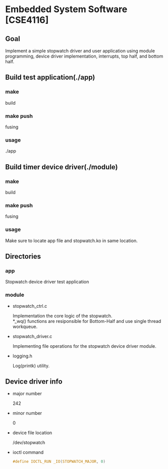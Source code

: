 # Embedded System Software [CSE4116]

## Goal

Implement a simple stopwatch driver and user application using module programming, device driver implementation, interrupts, top half, and bottom half.

## Build test application(./app)
### make
build
### make push
fusing
### usage
./app

## Build timer device driver(./module)
### make
build
### make push
fusing
### usage
Make sure to locate app file and stopwatch.ko in same location.

## Directories
### app
Stopwatch device driver test application
### module
- stopwatch_ctrl.c 

    Implementation the core logic of the stopwatch.     
    *_wq() functions are resiponsible for Bottom-Half and use single thread workqueue.

- stopwatch_driver.c    

    Implementing file operations for the stopwatch device driver module.

- logging.h     

    Log(printk) utility.

## Device driver info
- major number

    242

- minor number

    0

- device file location

    /dev/stopwatch

- ioctl command

    ```c
    #define IOCTL_RUN _IO(STOPWATCH_MAJOR, 0)
    ```